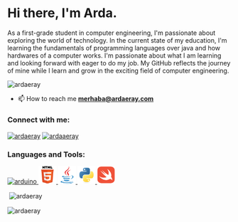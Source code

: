 <h1 align="left">Hi there, I'm Arda.</h1>
<p align="left">As a first-grade student in computer engineering, I'm passionate about exploring the world of technology. In the current state of my education, I'm learning the fundamentals of programming languages over java and how hardwares of a computer works. I'm passionate about what I am learning and looking forward with eager to do my job. My GitHub reflects the journey of mine while I learn and grow in the exciting field of computer engineering.</p>

<p align="left"> <img src="https://komarev.com/ghpvc/?username=ardaeray&label=Profile%20views&color=0e75b6&style=flat" alt="ardaeray" /> </p>

- 📫 How to reach me **merhaba@ardaeray.com**

<h3 align="left">Connect with me:</h3>
<p align="left">
<a href="https://linkedin.com/in/ardaeray" target="blank"><img align="center" src="https://raw.githubusercontent.com/rahuldkjain/github-profile-readme-generator/master/src/images/icons/Social/linked-in-alt.svg" alt="ardaeray" height="30" width="40" /></a>
<a href="https://instagram.com/ardaaeray" target="blank"><img align="center" src="https://raw.githubusercontent.com/rahuldkjain/github-profile-readme-generator/master/src/images/icons/Social/instagram.svg" alt="ardaaeray" height="30" width="40" /></a>
</p>

<h3 align="left">Languages and Tools:</h3>
<p align="left"> <a href="https://www.arduino.cc/" target="_blank" rel="noreferrer"> <img src="https://cdn.worldvectorlogo.com/logos/arduino-1.svg" alt="arduino" width="40" height="40"/> </a> <a href="https://www.w3.org/html/" target="_blank" rel="noreferrer"> <img src="https://raw.githubusercontent.com/devicons/devicon/master/icons/html5/html5-original-wordmark.svg" alt="html5" width="40" height="40"/> </a> <a href="https://www.java.com" target="_blank" rel="noreferrer"> <img src="https://raw.githubusercontent.com/devicons/devicon/master/icons/java/java-original.svg" alt="java" width="40" height="40"/> </a> <a href="https://www.python.org" target="_blank" rel="noreferrer"> <img src="https://raw.githubusercontent.com/devicons/devicon/master/icons/python/python-original.svg" alt="python" width="40" height="40"/> </a> <a href="https://developer.apple.com/swift/" target="_blank" rel="noreferrer"> <img src="https://raw.githubusercontent.com/devicons/devicon/master/icons/swift/swift-original.svg" alt="swift" width="40" height="40"/> </a> </p>

<p>&nbsp;<img align="center" src="https://github-readme-stats.vercel.app/api?username=ardaeray&show_icons=true&locale=en" alt="ardaeray" /></p>

<p><img align="center" src="https://github-readme-streak-stats.herokuapp.com/?user=ardaeray&" alt="ardaeray" /></p>
